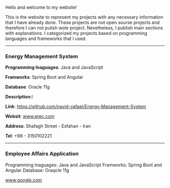 Hello and welcome to my website!

This is the website to represent my projects with any necessary information that I have already done.
These projects are not open sourse projects and therefore I can not pulish wole project. Nevetheless, I publish main
sections with explanations.
I categorized my projects based on programming languages and frameworks that I used.

---
### Energy Management System
**Programming lnaguages**: Java and JavaScript

**Framworks**: Spring Boot and Angular

**Database**: Oracle 11g

**Description**:l

**Link**: https://github.com/navid-vafaei/Energy-Management-System

**Websit**: www.erec.com

**Address**: Shafagh Street - Esfahan - Iran

**Tel**: +98 - 3150102221

-----
### Employee Affairs Application 
Programming lnaguages: Java and JavaScript  Framworks: Spring Boot and Angular Database: Oraqcle 11g


www.google.com


